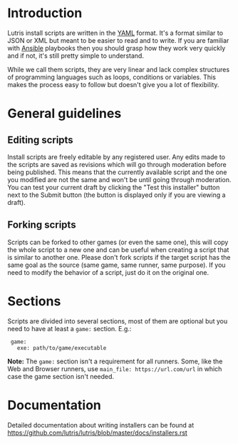 # Introduction 

Lutris install scripts are written in the [YAML](http://yaml.org/) format. It's a format similar to JSON or XML but meant to be easier to read and to write. If you are familiar with [Ansible](https://www.ansible.com/) playbooks then you should grasp how they work very quickly and if not, it's still pretty simple to understand.

While we call them scripts, they are very linear and lack complex structures of programming languages such as loops, conditions or variables. This makes the process easy to follow but doesn't give you a lot of flexibility.

# General guidelines 

## Editing scripts 
Install scripts are freely editable by any registered user. Any edits made to the scripts are saved as revisions which will go through moderation before being published. This means that the currently available script and the one you modified are not the same and won't be until going through moderation. You can test your current draft by clicking the "Test this installer" button next to the Submit button (the button is displayed only if you are viewing a draft).

## Forking scripts 
Scripts can be forked to other games (or even the same one), this will copy the whole script to a new one and can be useful when creating a script that is similar to another one. Please don't fork scripts if the target script has the same goal as the source (same game, same runner, same purpose). If you need to modify the behavior of a script, just do it on the original one. 


# Sections 

Scripts are divided into several sections, most of them are optional but you need to have at least a <code>game:</code> section. E.g.:
```
 game:
   exe: path/to/game/executable
```   

**Note:** The `game:` section isn't a requirement for all runners. Some, like the Web and Browser runners, use `main_file: https://url.com/url` in which case the game section isn't needed.

# Documentation 

Detailed documentation about writing installers can be found at https://github.com/lutris/lutris/blob/master/docs/installers.rst
